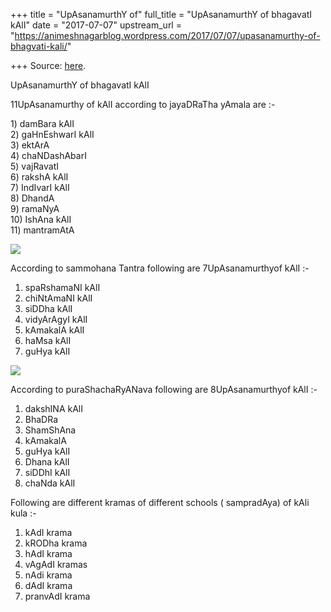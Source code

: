 +++
title = "UpAsanamurthY of"
full_title = "UpAsanamurthY of bhagavatI kAlI"
date = "2017-07-07"
upstream_url = "https://animeshnagarblog.wordpress.com/2017/07/07/upasanamurthy-of-bhagvati-kali/"

+++
Source: [here](https://animeshnagarblog.wordpress.com/2017/07/07/upasanamurthy-of-bhagvati-kali/).

UpAsanamurthY of bhagavatI kAlI 

11UpAsanamurthy of kAlI according to jayaDRaTha yAmala are :-

1\) damBara kAlI  
2) gaHnEshwarI kAlI  
3) ektArA  
4) chaNDashAbarI  
5) vajRavatI  
6) rakshA kAlI  
7) IndIvarI kAlI  
8) DhandA  
9) ramaNyA  
10) IshAna kAlI  
11) mantramAtA

[![](https://animeshnagarblog.files.wordpress.com/2017/07/e1ed314cefa88f54e66d8fdb81822c9a-indian-artwork-indian-paintings.jpg?w=700)](https://animeshnagarblog.files.wordpress.com/2017/07/e1ed314cefa88f54e66d8fdb81822c9a-indian-artwork-indian-paintings.jpg)

According to sammohana Tantra following are 7UpAsanamurthyof kAlI
:-  
1) spaRshamaNI kAlI  
2) chiNtAmaNI kAlI  
3) siDDha kAlI  
4) vidyArAgyI kAlI  
5) kAmakalA kAlI  
6) haMsa kAlI  
7) guHya kAlI

[![](https://animeshnagarblog.files.wordpress.com/2017/07/picsart_06-06-05-14-56.jpg?w=700)](https://animeshnagarblog.files.wordpress.com/2017/07/picsart_06-06-05-14-56.jpg)

According to puraShachaRyANava following are 8UpAsanamurthyof kAlI
:-  
1) dakshINA kAlI  
2) BhaDRa  
3) ShamShAna  
4) kAmakalA  
5) guHya kAlI  
6) Dhana kAlI  
7) siDDhI kAlI  
8) chaNda kAlI

Following are different kramas of different schools ( sampradAya) of
kAli kula :-  
1) kAdI krama  
2) kRODha krama  
3) hAdI krama  
4) vAgAdI kramas  
5) nAdi krama  
6) dAdI krama  
7) pranvAdI krama


